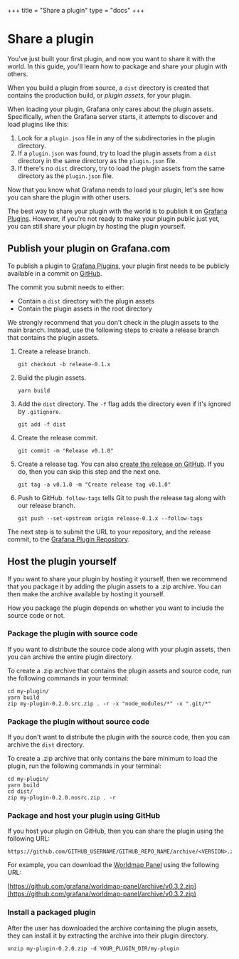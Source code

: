 +++
title = "Share a plugin"
type = "docs"
+++

# Share a plugin

You've just built your first plugin, and now you want to share it with the world. In this guide, you'll learn how to package and share your plugin with others.

When you build a plugin from source, a `dist` directory is created that contains the production build, or _plugin assets_, for your plugin.

When loading your plugin, Grafana only cares about the plugin assets. Specifically, when the Grafana server starts, it attempts to discover and load plugins like this:

1. Look for a `plugin.json` file in any of the subdirectories in the plugin directory.
1. If a `plugin.json` was found, try to load the plugin assets from a `dist` directory in the same directory as the `plugin.json` file.
1. If there's no `dist` directory, try to load the plugin assets from the same directory as the `plugin.json` file.

Now that you know what Grafana needs to load your plugin, let's see how you can share the plugin with other users.

The best way to share your plugin with the world is to publish it on [Grafana Plugins](https://grafana.com/plugins). However, if you're not ready to make your plugin public just yet, you can still share your plugin by hosting the plugin yourself.

## Publish your plugin on Grafana.com

To publish a plugin to [Grafana Plugins](https://grafana.com/grafana/plugins), your plugin first needs to be publicly available in a commit on [GitHub](https://github.com).

The commit you submit needs to either:

- Contain a `dist` directory with the plugin assets
- Contain the plugin assets in the root directory

We strongly recommend that you don't check in the plugin assets to the main branch. Instead, use the following steps to create a release branch that contains the plugin assets.

1. Create a release branch.

   ```
   git checkout -b release-0.1.x
   ```

1. Build the plugin assets.

   ```
   yarn build
   ```

1. Add the `dist` directory. The `-f` flag adds the directory even if it's ignored by `.gitignore`.

   ```
   git add -f dist
   ```

1. Create the release commit.

   ```
   git commit -m "Release v0.1.0"
   ```

1. Create a release tag. You can also [create the release on GitHub](https://docs.github.com/en/github/administering-a-repository/managing-releases-in-a-repository). If you do, then you can skip this step and the next one.

   ```
   git tag -a v0.1.0 -m "Create release tag v0.1.0"
   ```

1. Push to GitHub. `follow-tags` tells Git to push the release tag along with our release branch.

   ```
   git push --set-upstream origin release-0.1.x --follow-tags
   ```

The next step is to submit the URL to your repository, and the release commit, to the [Grafana Plugin Repository](https://gitlab.com/digitalizm/grafana-plugin-repository).

## Host the plugin yourself

If you want to share your plugin by hosting it yourself, then we recommend that you package it by adding the plugin assets to a .zip archive. You can then make the archive available by hosting it yourself.

How you package the plugin depends on whether you want to include the source code or not.

### Package the plugin with source code

If you want to distribute the source code along with your plugin assets, then you can archive the entire plugin directory.

To create a .zip archive that contains the plugin assets and source code, run the following commands in your terminal:

```
cd my-plugin/
yarn build
zip my-plugin-0.2.0.src.zip . -r -x "node_modules/*" -x ".git/*"
```

### Package the plugin without source code

If you don't want to distribute the plugin with the source code, then you can archive the `dist` directory.

To create a .zip archive that only contains the bare minimum to load the plugin, run the following commands in your terminal:

```
cd my-plugin/
yarn build
cd dist/
zip my-plugin-0.2.0.nosrc.zip . -r
```

### Package and host your plugin using GitHub

If you host your plugin on GitHub, then you can share the plugin using the following URL:

```
https://github.com/GITHUB_USERNAME/GITHUB_REPO_NAME/archive/<VERSION>.zip
```

For example, you can download the [Worldmap Panel](https://github.com/grafana/worldmap-panel) using the following URL:

[https://github.com/grafana/worldmap-panel/archive/v0.3.2.zip](https://github.com/grafana/worldmap-panel/archive/v0.3.2.zip)

### Install a packaged plugin

After the user has downloaded the archive containing the plugin assets, they can install it by extracting the archive into their plugin directory.

```
unzip my-plugin-0.2.0.zip -d YOUR_PLUGIN_DIR/my-plugin
```
